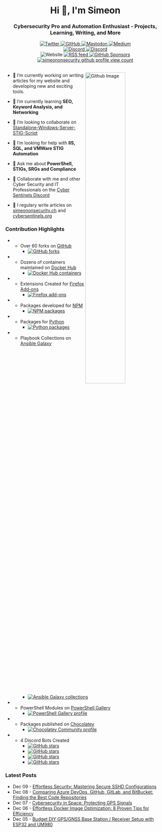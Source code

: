 <h1 align="center">Hi 👋, I'm Simeon</h1>
<h3 align="center">Cybersecurity Pro and Automation Enthusiast - Projects, Learning, Writing, and More</h3>
<div id="badges" align="center">
  <!-- Like Buttons -->
  <a rel=me  href="https://twitter.com/SimeonSecurity">
    <img src="https://img.shields.io/twitter/follow/SimeonSecurity?style=social" alt="Twitter">
  </a>
  <a rel=me href="https://github.com/simeononsecurity">
    <img src="https://img.shields.io/badge/GitHub-Follow-<COLOR>?logo=github&logoColor=white&color=blue" alt="GitHub">
  </a>
  <a rel=me href="https://infosec.exchange/@simeononsecurity">
    <img src="https://img.shields.io/badge/Mastodon-Follow-<COLOR>?logo=mastodon&logoColor=white&color=blue" alt="Mastodon">
  </a>
  <a rel=me href="https://medium.com/@simeononsecurity">
    <img src="https://img.shields.io/badge/Medium-Follow-<COLOR>?logo=medium&logoColor=white&color=black" alt="Medium">
  </a>
  <br>

  <!-- Discord -->
  <a href="https://discord.io/cybersentinels">
    <img src="https://img.shields.io/discord/1077773186772521011?label=Cyber%20Sentinels%20Discord&logo=discord&logoColor=white" alt="Discord">
  </a>
  <a rel=me href="https://discord.gg/dwurqrfsAZ">
    <img src="https://img.shields.io/discord/762530227511099432?label=SoS%20Discord&logo=discord&logoColor=white" alt="Discord">
  </a>
  <br>
  
  <div>
    <!-- Website -->
    <arel=me  href="https://simeononsecurity.ch">
      <img src="https://img.shields.io/badge/Website-Visit-<COLOR>?color=green" alt="Website">
    </a>
    <!-- RSS Feed -->
    <a rel=me href="https://simeononsecurity.ch/index.xml">
      <img src="https://img.shields.io/badge/RSS%20feed-Subscribe-orange" alt="RSS feed">
    </a>
    <a href="https://github.com/sponsors/SimeonOnSecurity" target="_blank">
      <img src="https://img.shields.io/github/sponsors/SimeonOnSecurity?label=Sponsor&style=social" alt="GitHub Sponsors">
    </a>
    <br>
  </div>

  <!-- GitHub Profile Views -->
  <div align="center">
    <a href="https://simeononsecurity.ch">
      <img src="https://komarev.com/ghpvc/?username=simeononsecurity" alt="simeononsecurity github profile view count" />
    </a>
  </div>
  <br>
</div>
</div>
<div>  
<img width="50%" align="right" alt="Github Image" src="https://raw.githubusercontent.com/onimur/.github/master/.resources/git-header.svg" />

- 🔭 I’m currently working on writing articles for my website and developing new and exciting tools.

- 🌱 I’m currently learning **SEO, Keyword Analysis, and Networking**
 
- 👯 I’m looking to collaborate on [Standalone-Windows-Server-STIG-Script](https://github.com/simeononsecurity/Standalone-Windows-Server-STIG-Script)

- 🤝 I’m looking for help with **IIS, SQL, and VMWare STIG Automation**

- 💬 Ask me about **PowerShell, STIGs, SRGs and Compliance**

- 💬 Collaborate with me and other Cyber Security and IT Professionals on the [Cyber Sentinels Discord](https://discord.io/cybersentinels)

- 📝 I regulary write articles on [simeononsecurity.ch](https://simeononsecurity.ch) and [cybersentinels.org](https://cybersentinels.org/)
</div>

### Contribution Highlights 
<div id="contributions" align="left">
  <ul>
    <li>
      <!-- GitHub Forks -->
      <ul>
        <li>
          Over 60 forks on <a href="https://github.com/simeononsecurity" rel="me">GitHub</a>
          <ul>
            <li>
              <a href="https://github.com/simeononsecurity" rel="me">
                <img src="https://img.shields.io/github/forks/simeononsecurity?style=social" alt="GitHub forks">
              </a>
            </li>
          </ul>
        </li>
      </ul>
    </li>
    <li>
      <!-- Docker Hub -->
      <ul>
        <li>
          Dozens of containers maintained on <a href="https://hub.docker.com/u/simeononsecurity" rel="me">Docker Hub</a>
          <ul>
            <li>
              <a href="https://hub.docker.com/u/simeononsecurity" rel="me">
                <img src="https://img.shields.io/docker/pulls/simeononsecurity?label=Docker%20Hub%20Containers"
                  alt="Docker Hub containers">
              </a>
            </li>
          </ul>
        </li>
      </ul>
    </li>
    <li>
      <!-- Firefox Add-ons -->
      <ul>
        <li>
          Extensions Created for <a href="https://addons.mozilla.org/en-US/firefox/user/18064722" rel="me">Firefox
            Add-ons</a>
          <ul>
            <li>
              <a href="https://addons.mozilla.org/en-US/firefox/user/18064722" rel="me">
                <img src="https://img.shields.io/amo/users/18064722" alt="Firefox add-ons">
              </a>
            </li>
          </ul>
        </li>
      </ul>
    </li>
    <li>
      <!-- NPM Packages -->
      <ul>
        <li>
          Packages developed for <a href="https://www.npmjs.com/~simeononsecurity" rel="me">NPM</a>
          <ul>
            <li>
              <a href="https://www.npmjs.com/~simeononsecurity" rel="me">
                <img src="https://img.shields.io/badge/NPM-Packages-brightgreen" alt="NPM packages">
              </a>
            </li>
          </ul>
        </li>
      </ul>
    </li>
    <li>
      <!-- Python Packages -->
      <ul>
        <li>
          Packages for <a href="https://pypi.org/user/SimeonOnSecurity" rel="me">Python</a>
          <ul>
            <li>
              <a href="https://pypi.org/user/SimeonOnSecurity" rel="me">
                <img src="https://img.shields.io/badge/PyPI-Packages-brightgreen" alt="Python packages">
              </a>
            </li>
          </ul>
        </li>
      </ul>
    </li>
    <li>
      <!-- Ansible Galaxy Collections -->
      <ul>
        <li>
          Playbook Collections on <a href="https://galaxy.ansible.com/ui/namespaces/simeononsecurity" rel="me">Ansible
            Galaxy</a>
          <ul>
            <li>
              <a href="https://galaxy.ansible.com/ui/namespaces/simeononsecurity" rel="me">
                <img src="https://img.shields.io/badge/Ansible%20Galaxy-Collections-brightgreen"
                  alt="Ansible Galaxy collections">
              </a>
            </li>
          </ul>
        </li>
      </ul>
    </li>
    <li>
      <!-- PowerShell Gallery Profile -->
      <ul>
        <li>
          PowerShell Modules on <a href="https://www.powershellgallery.com/profiles/SimeonOnSecurity" rel="me">PowerShell Gallery</a>
          <ul>
            <li>
              <a href="https://www.powershellgallery.com/profiles/SimeonOnSecurity" rel="me">
                <img src="https://img.shields.io/badge/PowerShell%20Gallery-Profile-brightgreen"
                  alt="PowerShell Gallery profile">
              </a>
            </li>
          </ul>
        </li>
      </ul>
    </li>
    <li>
      <!-- Chocolatey Community Profile -->
      <ul>
        <li>
          Packages published on <a href="https://community.chocolatey.org/profiles/simeononsecurity" rel="me">Chocolatey</a>
          <ul>
            <li>
              <a href="https://community.chocolatey.org/profiles/simeononsecurity" rel="me">
                <img src="https://img.shields.io/badge/Chocolatey%20Community-Profile-brightgreen" alt="Chocolatey Community profile">
              </a>
            </li>
          </ul>
        </li>
      </ul>
    </li>
    <li>
      <!-- GitHub Stars for Discord Bots -->
      <ul>
        <li>
          4 Discord Bots Created
          <ul>
            <li>
              <a href="https://github.com/CyberSentinels/discord-cyber-scenario-bot" rel="me">
                <img
                  src="https://img.shields.io/github/stars/CyberSentinels/discord-cyber-scenario-bot?label=discord-cyber-scenario-bot&logo=github"
                  alt="GitHub stars">
              </a>
            </li>
            <li>
              <a href="https://github.com/CyberSentinels/discord-backdoors-and-breaches" rel="me">
                <img
                  src="https://img.shields.io/github/stars/CyberSentinels/discord-backdoors-and-breaches?label=discord-backdoors-and-breaches&logo=github"
                  alt="GitHub stars">
              </a>
            </li>
            <li>
              <a href="https://github.com/CyberSentinels/discord-typecast-gpt-chatbot" rel="me">
                <img
                  src="https://img.shields.io/github/stars/CyberSentinels/discord-typecast-gpt-chatbot?label=discord-typecast-gpt-chatbot&logo=github"
                  alt="GitHub stars">
              </a>
            </li>
            <li>
              <a href="https://github.com/simeononsecurity/discord-backdoors-and-breaches" rel="me">
                <img
                  src="https://img.shields.io/github/stars/simeononsecurity/discord-backdoors-and-breaches?label=discord-backdoors-and-breaches&logo=github"
                  alt="GitHub stars">
              </a>
            </li>
          </ul>
        </li>
      </ul>
    </li>
  </ul>
</div>



### Latest Posts
<!-- feed start -->
- Dec 09 - [Effortless Security: Mastering Secure SSHD Configurations](https://simeononsecurity.ch/guides/secure-sshd-configurations-guide/)
- Dec 08 - [Comparing Azure DevOps, GitHub, GitLab, and BitBucket: Finding the Best Code Repositories](https://simeononsecurity.ch/articles/best-code-repositories-comparison/)
- Dec 07 - [Cybersecurity in Space: Protecting GPS Signals](https://simeononsecurity.ch/articles/cybersecurity-in-space-protecting-gps-signals/)
- Dec 06 - [Effortless Docker Image Optimization: 8 Proven Tips for Efficiency](https://simeononsecurity.ch/guides/docker-image-optimization-tips/)
- Dec 05 - [Budget DIY GPS/GNSS Base Station / Receiver Setup with ESP32 and UM980](https://simeononsecurity.ch/guides/budget-diy-gps-gnss-base-station-setup-esp32-um980/)
<!-- feed end -->

<!--
<h3 align="left">Languages and Tools:</h3>
<p align="left"> <a href="https://developer.android.com" target="_blank"> <img src="https://raw.githubusercontent.com/devicons/devicon/master/icons/android/android-original-wordmark.svg" alt="android" width="40" height="40"/> </a> <a href="https://www.arduino.cc/" target="_blank"> <img src="https://cdn.worldvectorlogo.com/logos/arduino-1.svg" alt="arduino" width="40" height="40"/> </a> <a href="https://aws.amazon.com" target="_blank"> <img src="https://raw.githubusercontent.com/devicons/devicon/master/icons/amazonwebservices/amazonwebservices-original-wordmark.svg" alt="aws" width="40" height="40"/> </a> <a href="https://azure.microsoft.com/en-in/" target="_blank"> <img src="https://www.vectorlogo.zone/logos/microsoft_azure/microsoft_azure-icon.svg" alt="azure" width="40" height="40"/> </a> <a href="https://babeljs.io/" target="_blank"> <img src="https://www.vectorlogo.zone/logos/babeljs/babeljs-icon.svg" alt="babel" width="40" height="40"/> </a> <a href="https://www.gnu.org/software/bash/" target="_blank"> <img src="https://www.vectorlogo.zone/logos/gnu_bash/gnu_bash-icon.svg" alt="bash" width="40" height="40"/> </a> <a href="https://www.blender.org/" target="_blank"> <img src="https://download.blender.org/branding/community/blender_community_badge_white.svg" alt="blender" width="40" height="40"/> </a> <a href="https://getbootstrap.com" target="_blank"> <img src="https://raw.githubusercontent.com/devicons/devicon/master/icons/bootstrap/bootstrap-plain-wordmark.svg" alt="bootstrap" width="40" height="40"/> </a> <a href="https://www.docker.com/" target="_blank"> <img src="https://raw.githubusercontent.com/devicons/devicon/master/icons/docker/docker-original-wordmark.svg" alt="docker" width="40" height="40"/> </a> <a href="https://dotnet.microsoft.com/" target="_blank"> <img src="https://raw.githubusercontent.com/devicons/devicon/master/icons/dot-net/dot-net-original-wordmark.svg" alt="dotnet" width="40" height="40"/> </a> <a href="https://heroku.com" target="_blank"> <img src="https://www.vectorlogo.zone/logos/heroku/heroku-icon.svg" alt="heroku" width="40" height="40"/> </a> <a href="https://www.w3.org/html/" target="_blank"> <img src="https://raw.githubusercontent.com/devicons/devicon/master/icons/html5/html5-original-wordmark.svg" alt="html5" width="40" height="40"/> </a> <a href="https://gohugo.io/" target="_blank"> <img src="https://api.iconify.design/logos-hugo.svg" alt="hugo" width="40" height="40"/> </a> <a href="https://www.adobe.com/in/products/illustrator.html" target="_blank"> <img src="https://www.vectorlogo.zone/logos/adobe_illustrator/adobe_illustrator-icon.svg" alt="illustrator" width="40" height="40"/> </a> <a href="https://www.java.com" target="_blank"> <img src="https://raw.githubusercontent.com/devicons/devicon/master/icons/java/java-original.svg" alt="java" width="40" height="40"/> </a> <a href="https://developer.mozilla.org/en-US/docs/Web/JavaScript" target="_blank"> <img src="https://raw.githubusercontent.com/devicons/devicon/master/icons/javascript/javascript-original.svg" alt="javascript" width="40" height="40"/> </a> <a href="https://kubernetes.io" target="_blank"> <img src="https://www.vectorlogo.zone/logos/kubernetes/kubernetes-icon.svg" alt="kubernetes" width="40" height="40"/> </a> <a href="https://laravel.com/" target="_blank"> <img src="https://raw.githubusercontent.com/devicons/devicon/master/icons/laravel/laravel-plain-wordmark.svg" alt="laravel" width="40" height="40"/> </a> <a href="https://www.linux.org/" target="_blank"> <img src="https://raw.githubusercontent.com/devicons/devicon/master/icons/linux/linux-original.svg" alt="linux" width="40" height="40"/> </a> <a href="https://www.mongodb.com/" target="_blank"> <img src="https://raw.githubusercontent.com/devicons/devicon/master/icons/mongodb/mongodb-original-wordmark.svg" alt="mongodb" width="40" height="40"/> </a> <a href="https://www.microsoft.com/en-us/sql-server" target="_blank"> <img src="https://cdn.worldvectorlogo.com/logos/microsoft-sql-server.svg" alt="mssql" width="40" height="40"/> </a> <a href="https://www.mysql.com/" target="_blank"> <img src="https://raw.githubusercontent.com/devicons/devicon/master/icons/mysql/mysql-original-wordmark.svg" alt="mysql" width="40" height="40"/> </a> <a href="https://www.nginx.com" target="_blank"> <img src="https://raw.githubusercontent.com/devicons/devicon/master/icons/nginx/nginx-original.svg" alt="nginx" width="40" height="40"/> </a> <a href="https://nodejs.org" target="_blank"> <img src="https://raw.githubusercontent.com/devicons/devicon/master/icons/nodejs/nodejs-original-wordmark.svg" alt="nodejs" width="40" height="40"/> </a> <a href="https://www.photoshop.com/en" target="_blank"> <img src="https://raw.githubusercontent.com/devicons/devicon/master/icons/photoshop/photoshop-line.svg" alt="photoshop" width="40" height="40"/> </a> <a href="https://www.php.net" target="_blank"> <img src="https://raw.githubusercontent.com/devicons/devicon/master/icons/php/php-original.svg" alt="php" width="40" height="40"/> </a> <a href="https://www.postgresql.org" target="_blank"> <img src="https://raw.githubusercontent.com/devicons/devicon/master/icons/postgresql/postgresql-original-wordmark.svg" alt="postgresql" width="40" height="40"/> </a> <a href="https://postman.com" target="_blank"> <img src="https://www.vectorlogo.zone/logos/getpostman/getpostman-icon.svg" alt="postman" width="40" height="40"/> </a> <a href="https://www.python.org" target="_blank"> <img src="https://raw.githubusercontent.com/devicons/devicon/master/icons/python/python-original.svg" alt="python" width="40" height="40"/> </a> <a href="https://reactjs.org/" target="_blank"> <img src="https://raw.githubusercontent.com/devicons/devicon/master/icons/react/react-original-wordmark.svg" alt="react" width="40" height="40"/> </a> </p>

-->
<!--<p align="center">
<a href="https://github.com/ryo-ma/github-profile-trophy"><img align="center" src="https://github-profile-trophy.vercel.app/?username=simeononsecurity" alt="simeononsecurity"/></a>
<img align="center" src="https://github-readme-streak-stats.herokuapp.com/?user=simeononsecurity&" alt="simeononsecurity" />
<img align="center" src="https://github-readme-stats.vercel.app/api?username=simeononsecurity&show_icons=true" alt="simeononsecurity" /> 
<img align="center" src="https://github-readme-stats.vercel.app/api/top-langs/?username=simeononsecurity&layout=compact" alt="simeononsecurity" />
</p>-->
<a rel="me" href="https://mastodon.world/@simeononsecurity"></a>
